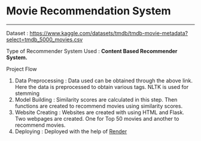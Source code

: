 # Movie Recommendation System
<hr>

Dataset : https://www.kaggle.com/datasets/tmdb/tmdb-movie-metadata?select=tmdb_5000_movies.csv

Type of Recommender System Used : <b>Content Based Recommender System.</b>

Project Flow
   1. Data Preprocessing : Data used can be obtained through the above link. Here the data is preprocessed to obtain various tags. NLTK is used for stemming
   2. Model Building : Similarity scores are calculated in this step. Then functions are created to recommend movies using similarity scores.
   3. Website Creating : Websites are created with using HTML and Flask. Two webpages are created. One for Top 50 movies and another to recommend movies.
   4. Deploying : Deployed with the help of [Render](https://www.render.com)
    
